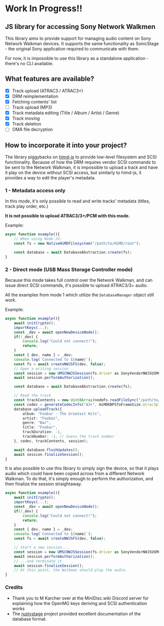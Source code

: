# Work In Progress!!

## JS library for accessing Sony Network Walkmen

This library aims to provide support for managing audio content on Sony Network Walkman devices.
It supports the same functionality as SonicStage - the original Sony application required to communicate with them.

For now, it is impossible to use this library as a standalone application - there's no CLI available.

## What features are available?

- [x] Track upload (ATRAC3 / ATRAC3+)
- [x] DRM reimplementation
- [X] Fetching contents' list
- [ ] Track upload (MP3)
- [X] Track metadata editing (Title / Album / Artist / Genre)
- [X] Track moving
- [X] Track deletion
- [ ] OMA file decryption

## How to incorporate it into your project?

The library piggybacks on [himd-js](https://github.com/asivery/himd-js) to provide low-level filesystem and SCSI functionality.
Because of how the DRM requires vendor SCSI commands to be sent to the Network Walkman, it is impossible to upload a track and have it play on the device without SCSI access, but similarly to himd-js, it provides a way to edit the player's metadata.

### 1 - Metadata access only

In this mode, it's only possible to read and write tracks' metadata (titles, track play order, etc.)

**It is not possible to upload ATRAC3/3+/PCM with this mode.**

Example:
```ts
async function example(){
    // When using Node.JS:
    const fs = new NativeHiMDFilesystem("/path/to/HiMD/root");

    const database = await DatabaseAbstraction.create(fs);
}
```

### 2 - Direct mode (USB Mass Storage Controller mode)

Because this mode takes full control over the Network Walkman, and can issue direct SCSI commands, it's possible to upload ATRAC3/3+ audio.

All the examples from mode 1 which utilize the `DatabaseManager` object still work.

Example:
```ts
async function example(){
    await initCrypto();
    importKeys(...);
    const _dev = await openNewDeviceNode();
    if(!_dev) {
        console.log("Could not connect!");
        return;
    }
    const { dev, name } = _dev;
    console.log(`Connected to ${name}`);
    const fs = await createNWJSFS(dev, false);
    // Open a writing session
    const session = new UMSCNWJSSession(fs.driver as SonyVendorNWJSUSMCDriver, fs);
    await session.performAuthorization();

    const database = await DatabaseAbstraction.create(fs);

    // Read the track
    const trackContents = new Uint8Array(nodeFs.readFileSync("/path/to/raw/atrac.wav")).slice(0x60);
    const codec = generateCodecInfo("A3+", HiMDKBPSToFrameSize.atrac3plus[352]);
    database.uploadTrack({
        album: "Foobar - The Greatest Hits",
        artist: "Foobaz",
        genre: "Bar",
        title: "Foobar",
        trackDuration: -1,
        trackNumber: -1, // Guess the track number
    }, codec, trackContents, session);

    await database.flushUpdates();
    await session.finalizeSession();
}
```

It is also possible to use this library to simply sign the device, so that it plays audio which could have been copied across from a different Network Walkman. To do that, it's simply enough to perform the authorization, and then finalize the session straightaway.

```typescript
async function example(){
    await initCrypto();
    importKeys(...);
    const _dev = await openNewDeviceNode();
    if(!_dev) {
        console.log("Could not connect!");
        return;
    }
    const { dev, name } = _dev;
    console.log(`Connected to ${name}`);
    const fs = await createNWJSFS(dev, false);

    // Start a new session...
    const session = new UMSCNWJSSession(fs.driver as SonyVendorNWJSUSMCDriver, fs);
    await session.performAuthorization();
    // ...and terminate it
    await session.finalizeSession();
    // At this point, the Walkman should play the audio.
}
```

### Credits
- Thank you to M Karcher over at the MiniDisc.wiki Discord server for explaining how the OpenMG keys deriving and SCSI authentication works
- The [rustystage](https://github.com/antoyo/rustystage) project provided excellent documentation of the database format.
